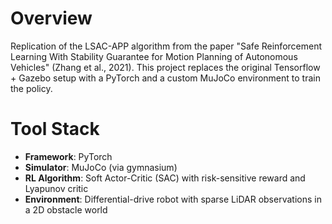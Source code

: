 # Overview
Replication of the LSAC-APP algorithm from the paper "Safe Reinforcement Learning With Stability Guarantee for Motion Planning of Autonomous Vehicles" (Zhang et al., 2021). This project replaces the original Tensorflow + Gazebo setup with a PyTorch and a custom MuJoCo environment to train the policy. 
# Tool Stack
- **Framework**: PyTorch
- **Simulator**: MuJoCo (via gymnasium)
- **RL Algorithm**: Soft Actor-Critic (SAC) with risk-sensitive reward and Lyapunov critic
- **Environment**: Differential-drive robot with sparse LiDAR observations in a 2D obstacle world
